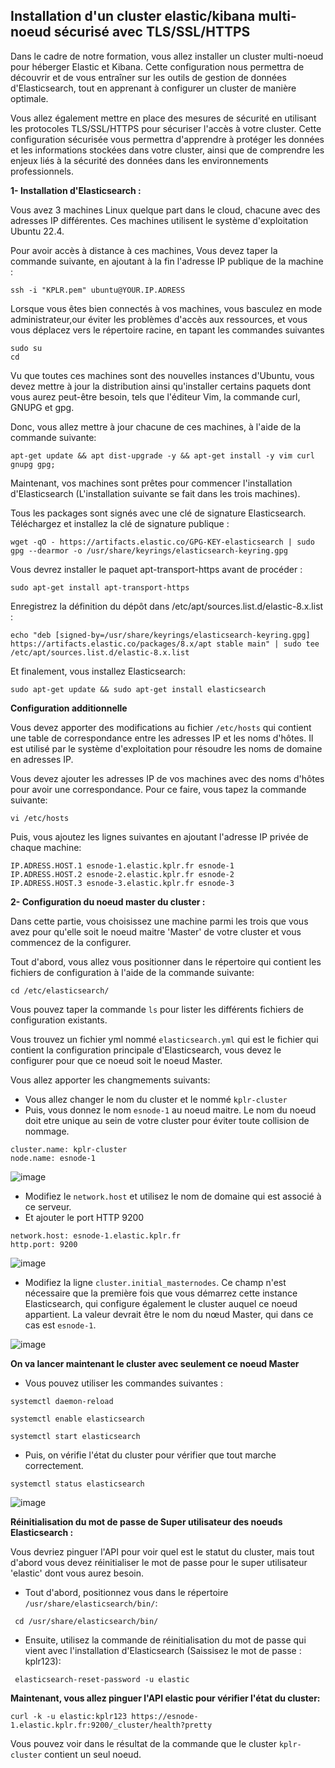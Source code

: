 ## Installation d'un cluster elastic/kibana multi-noeud sécurisé avec TLS/SSL/HTTPS

Dans le cadre de notre formation, vous allez installer un cluster multi-noeud pour héberger Elastic et Kibana. Cette configuration nous permettra de découvrir et de vous entraîner sur les outils de gestion de données d'Elasticsearch, tout en apprenant à configurer un cluster de manière optimale. 

Vous allez également mettre en place des mesures de sécurité en utilisant les protocoles TLS/SSL/HTTPS pour sécuriser l'accès à votre cluster. Cette configuration sécurisée vous permettra d'apprendre à protéger les données et les informations stockées dans votre cluster, ainsi que de comprendre les enjeux liés à la sécurité des données dans les environnements professionnels. 

**1- Installation d'Elasticsearch :**

Vous avez 3 machines Linux quelque part dans le cloud, chacune avec des adresses IP différentes. Ces machines utilisent le système d'exploitation Ubuntu 22.4. 

Pour avoir accès à distance à ces machines, Vous devez taper la commande suivante, en ajoutant à la fin l'adresse IP publique de la machine :
```
ssh -i "KPLR.pem" ubuntu@YOUR.IP.ADRESS
```
Lorsque vous êtes bien connectés à vos machines, vous basculez en mode administrateur,our éviter les problèmes d'accès aux ressources, et vous vous déplacez vers le répertoire racine, en tapant les commandes suivantes 
  
 ``` 
 sudo su
 cd
 ```
Vu que toutes ces machines sont des nouvelles instances d'Ubuntu, vous devez mettre à jour la distribution ainsi qu'installer certains paquets dont vous aurez peut-être besoin, tels que l'éditeur Vim, la commande curl, GNUPG et gpg. 

Donc, vous allez mettre à jour chacune de ces machines, à l'aide de la commande suivante:
 ```
 apt-get update && apt dist-upgrade -y && apt-get install -y vim curl gnupg gpg;
 ```
Maintenant, vos machines sont prêtes pour commencer l'installation d'Elasticsearch (L'installation suivante se fait dans les trois machines).

Tous les packages sont signés avec une clé de signature Elasticsearch. Téléchargez et installez la clé de signature publique :
```
wget -qO - https://artifacts.elastic.co/GPG-KEY-elasticsearch | sudo gpg --dearmor -o /usr/share/keyrings/elasticsearch-keyring.gpg
```
Vous devrez installer le paquet apt-transport-https avant de procéder :
```
sudo apt-get install apt-transport-https
```
Enregistrez la définition du dépôt dans /etc/apt/sources.list.d/elastic-8.x.list :
```
echo "deb [signed-by=/usr/share/keyrings/elasticsearch-keyring.gpg] https://artifacts.elastic.co/packages/8.x/apt stable main" | sudo tee /etc/apt/sources.list.d/elastic-8.x.list
```
Et finalement, vous installez Elasticsearch:
```
sudo apt-get update && sudo apt-get install elasticsearch
```
**Configuration additionnelle**

Vous devez apporter des modifications au fichier `/etc/hosts` qui contient une table de correspondance entre les adresses IP et les noms d'hôtes. Il est utilisé par le système d'exploitation pour résoudre les noms de domaine en adresses IP. 

Vous devez ajouter les adresses IP de vos machines avec des noms d'hôtes pour avoir une correspondance. Pour ce faire, vous tapez la commande suivante:
```
vi /etc/hosts
```
Puis, vous ajoutez les lignes suivantes en ajoutant l'adresse IP privée de chaque machine:
```
IP.ADRESS.HOST.1 esnode-1.elastic.kplr.fr esnode-1
IP.ADRESS.HOST.2 esnode-2.elastic.kplr.fr esnode-2
IP.ADRESS.HOST.3 esnode-3.elastic.kplr.fr esnode-3
```
**2- Configuration du noeud master du cluster :**

Dans cette partie, vous choisissez une machine parmi les trois que vous avez pour qu'elle soit le noeud maitre 'Master' de votre cluster et vous commencez de la configurer.

Tout d'abord, vous allez vous positionner dans le répertoire qui contient les fichiers de configuration à l'aide de la commande suivante: 
```
cd /etc/elasticsearch/
```
Vous pouvez taper la commande `ls` pour lister les différents fichiers de configuration existants.

Vous trouvez un fichier yml nommé `elasticsearch.yml` qui est le fichier qui contient la configuration principale d'Elasticsearch, vous devez le configurer pour que ce noeud soit le noeud Master.

Vous allez apporter les changmements suivants: 

  - Vous allez changer le nom du cluster et le nommé `kplr-cluster`
  - Puis, vous donnez le nom `esnode-1` au noeud maitre. Le nom du noeud doit etre unique au sein de votre cluster pour éviter toute collision de nommage.
```
cluster.name: kplr-cluster
node.name: esnode-1
```
![image](https://user-images.githubusercontent.com/123748177/227979869-e78cca58-6f6f-4717-86ae-580230cd34a8.png)

  - Modifiez le `network.host` et utilisez le nom de domaine qui est associé à ce serveur.
  - Et ajouter le port HTTP 9200
```
network.host: esnode-1.elastic.kplr.fr
http.port: 9200
```

![image](https://user-images.githubusercontent.com/123748177/227979999-1029c0ec-a81b-4315-b262-2ff509a194a4.png)

  - Modifiez la ligne `cluster.initial_masternodes`. Ce champ n'est nécessaire que la première fois que vous démarrez cette instance Elasticsearch, qui configure   également le cluster auquel ce noeud appartient. La valeur devrait être le nom du nœud Master, qui dans ce cas est `esnode-1`.
  
![image](https://user-images.githubusercontent.com/123748177/227981642-a99f7d27-5004-46d1-9c60-0122539a74d5.png)


**On va lancer maintenant le cluster avec seulement ce noeud Master**

- Vous pouvez utiliser les commandes suivantes : 
```
systemctl daemon-reload

systemctl enable elasticsearch

systemctl start elasticsearch
```

- Puis, on vérifie l'état du cluster pour vérifier que tout marche correctement.

```
systemctl status elasticsearch
```
![image](https://user-images.githubusercontent.com/123748177/227985805-e2755adf-9942-4f90-8f14-c8b6bfa7ec5b.png)


**Réinitialisation du mot de passe de Super utilisateur des noeuds Elasticsearch :**

Vous devriez pinguer l'API pour voir quel est le statut du cluster, mais tout d'abord vous devez réinitialiser le mot de passe pour le super utilisateur 'elastic' dont vous aurez besoin.

- Tout d'abord, positionnez vous dans le répertoire `/usr/share/elasticsearch/bin/`: 
```
 cd /usr/share/elasticsearch/bin/
```
- Ensuite, utilisez la commande de réinitialisation du mot de passe qui vient avec l'installation d'Elasticsearch (Saissisez le mot de passe : kplr123):
```
 elasticsearch-reset-password -u elastic
```

**Maintenant, vous allez pinguer l'API elastic pour vérifier l'état du cluster:** 

```
curl -k -u elastic:kplr123 https://esnode-1.elastic.kplr.fr:9200/_cluster/health?pretty
```
Vous pouvez voir dans le résultat de la commande que le cluster `kplr-cluster` contient un seul noeud.

